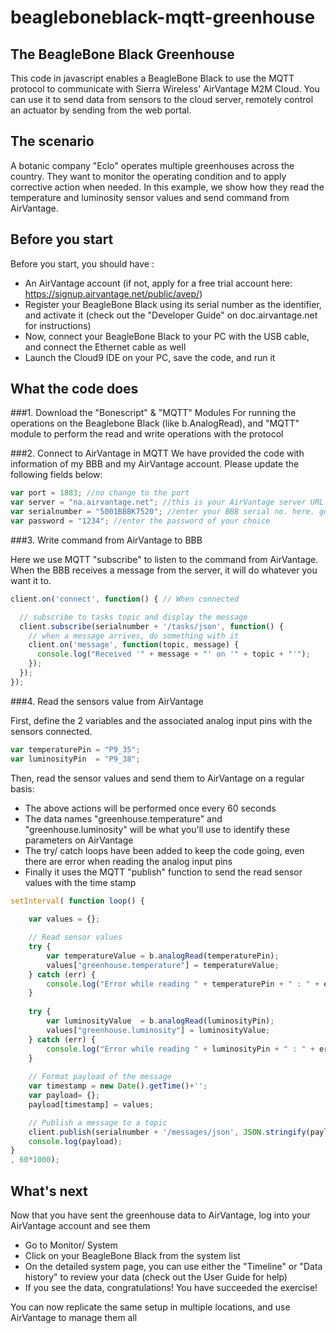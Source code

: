beagleboneblack-mqtt-greenhouse
===============================

The BeagleBone Black Greenhouse
----------------------------------------
This code in javascript enables a BeagleBone Black to use the MQTT protocol to communicate with Sierra Wireless' AirVantage M2M Cloud.
You can use it to send data from sensors to the cloud server, remotely control an actuator by sending from the web portal.


The scenario
----------------------
A botanic company "Eclo" operates multiple greenhouses across the country. They want to monitor the operating condition and to apply corrective action when needed.
In this example, we show how they read the temperature and luminosity sensor values and send command from AirVantage.


Before you start
-------------------------
Before you start, you should have :
* An AirVantage account (if not, apply for a free trial account here: https://signup.airvantage.net/public/avep/)
* Register your BeagleBone Black using its serial number as the identifier, and activate it (check out the "Developer Guide" on doc.airvantage.net for instructions)
* Now, connect your BeagleBone Black to your PC with the USB cable, and connect the Ethernet cable as well
* Launch the Cloud9 IDE on your PC, save the code, and run it


What the code does
---------------------
###1. Download the "Bonescript" & "MQTT" Modules
For running the operations on the Beaglebone Black (like b.AnalogRead), and "MQTT" module to perform the read and write operations with the protocol

###2. Connect to AirVantage in MQTT
We have provided the code with information of my BBB and my AirVantage account. Please update the following fields below:

```javascript
var port = 1883; //no change to the port
var server = "na.airvantage.net"; //this is your AirVantage server URL
var serialnumber = "5001BBBK7520"; //enter your BBB serial no. here. go to url: http://192.168.7.2/Support/BoneScript/getPlatform/, run it, and note down the serial no.
var password = "1234"; //enter the password of your choice
```

###3. Write command from AirVantage to BBB

Here we use MQTT "subscribe" to listen to the command from AirVantage. When the BBB receives a message from the server, it will do whatever you want it to.

```javascript
client.on('connect', function() { // When connected

  // subscribe to tasks topic and display the message
  client.subscribe(serialnumber + '/tasks/json', function() {
    // when a message arrives, do something with it
    client.on('message', function(topic, message) {
      console.log("Received '" + message + "' on '" + topic + "'");
    });
  });
});
```
 
###4. Read the sensors value from AirVantage

First, define the 2 variables and the associated analog input pins with the sensors connected.

```javascript
var temperaturePin = "P9_35";
var luminosityPin  = "P9_38";
```

Then, read the sensor values and send them to AirVantage on a regular basis:
* The above actions will be performed once every 60 seconds
* The data names "greenhouse.temperature" and "greenhouse.luminosity" will be what you'll use to identify these parameters on AirVantage
* The try/ catch loops have been added to keep the code going, even there are error when reading the analog input pins
* Finally it uses the MQTT "publish" function to send the read sensor values with the time stamp 

```javascript
setInterval( function loop() {
    
    var values = {};

    // Read sensor values
    try {
        var temperatureValue = b.analogRead(temperaturePin);
        values["greenhouse.temperature"] = temperatureValue;
    } catch (err) {
        console.log("Error while reading " + temperaturePin + " : " + err);
    }
    
    try {
        var luminosityValue  = b.analogRead(luminosityPin);
        values["greenhouse.luminosity"] = luminosityValue;
    } catch (err) {
        console.log("Error while reading " + luminosityPin + " : " + err);
    }
    
    // Format payload of the message
    var timestamp = new Date().getTime()+'';
    var payload= {};
    payload[timestamp] = values;

    // Publish a message to a topic
    client.publish(serialnumber + '/messages/json', JSON.stringify(payload));
    console.log(payload);
}
, 60*1000);
```

What's next
----------------------
Now that you have sent the greenhouse data to AirVantage, log into your AirVantage account and see them
* Go to Monitor/ System
* Click on your BeagleBone Black from the system list
* On the detailed system page, you can use either the "Timeline" or "Data history" to review your data (check out the User Guide for help)
* If you see the data, congratulations! You have succeeded the exercise!

You can now replicate the same setup in multiple locations, and use AirVantage to manage them all